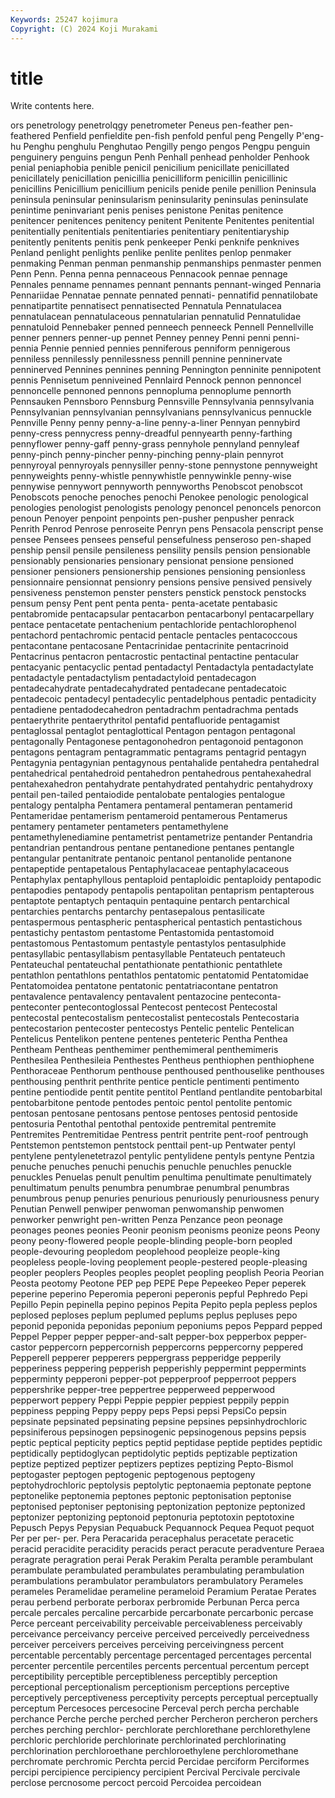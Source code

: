 ```yaml
---
Keywords: 25247 kojimura
Copyright: (C) 2024 Koji Murakami
---
```


# title

Write contents here.



ors penetrology penetrolqgy penetrometer Peneus pen-feather pen-feathered Penfield
penfieldite pen-fish penfold penful peng Pengelly P'eng-hu Penghu penghulu Penghutao
Pengilly pengo pengos Pengpu penguin penguinery penguins pengun Penh Penhall
penhead penholder Penhook penial peniaphobia penible penicil penicilium penicillate penicillated
penicillately penicillation penicillia penicilliform penicillin penicillinic penicillins Penicillium penicillium penicils
penide penile penillion Peninsula peninsula peninsular peninsularism peninsularity peninsulas peninsulate
penintime peninvariant penis penises penistone Penitas penitence penitencer penitences penitency
penitent Penitente Penitentes penitential penitentially penitentials penitentiaries penitentiary penitentiaryship penitently
penitents penitis penk penkeeper Penki penknife penknives Penland penlight penlights
penlike penlite penlites penlop penmaker penmaking Penman penman penmanship penmanships
penmaster penmen Penn Penn. Penna penna pennaceous Pennacook pennae pennage
Pennales penname pennames pennant pennants pennant-winged Pennaria Pennariidae Pennatae pennate
pennated pennati- pennatifid pennatilobate pennatipartite pennatisect pennatisected Pennatula Pennatulacea pennatulacean
pennatulaceous pennatularian pennatulid Pennatulidae pennatuloid Pennebaker penned penneech penneeck Pennell
Pennellville penner penners penner-up pennet Penney penney Penni penni penni-
pennia Pennie pennied pennies penniferous penniform pennigerous penniless pennilessly pennilessness
pennill pennine penninervate penninerved Pennines pennines penning Pennington penninite pennipotent
pennis Pennisetum penniveined Pennlaird Pennock pennon pennoncel pennoncelle pennoned pennons
pennopluma pennoplume pennorth Pennsauken Pennsboro Pennsburg Pennsville Pennsylvania pennsylvania Pennsylvanian
pennsylvanian pennsylvanians pennsylvanicus pennuckle Pennville Penny penny penny-a-line penny-a-liner Pennyan
pennybird penny-cress pennycress penny-dreadful pennyearth penny-farthing pennyflower penny-gaff penny-grass pennyhole
pennyland pennyleaf penny-pinch penny-pincher penny-pinching penny-plain pennyrot pennyroyal pennyroyals pennysiller
penny-stone pennystone pennyweight pennyweights penny-whistle pennywhistle pennywinkle penny-wise pennywise pennywort
pennyworth pennyworths Penobscot penobscot Penobscots penoche penoches penochi Penokee penologic
penological penologies penologist penologists penology penoncel penoncels penorcon penoun Penoyer
penpoint penpoints pen-pusher penpusher penrack Penrith Penrod Penrose penroseite Penryn
pens Pensacola penscript pense pensee Pensees pensees penseful pensefulness penseroso
pen-shaped penship pensil pensile pensileness pensility pensils pension pensionable pensionably
pensionaries pensionary pensionat pensione pensioned pensioner pensioners pensionership pensiones pensioning
pensionless pensionnaire pensionnat pensionry pensions pensive pensived pensively pensiveness penstemon
penster pensters penstick penstock penstocks pensum pensy Pent pent penta
penta- penta-acetate pentabasic pentabromide pentacapsular pentacarbon pentacarbonyl pentacarpellary pentace pentacetate
pentachenium pentachloride pentachlorophenol pentachord pentachromic pentacid pentacle pentacles pentacoccous pentacontane
pentacosane Pentacrinidae pentacrinite pentacrinoid Pentacrinus pentacron pentacrostic pentactinal pentactine pentacular
pentacyanic pentacyclic pentad pentadactyl Pentadactyla pentadactylate pentadactyle pentadactylism pentadactyloid pentadecagon
pentadecahydrate pentadecahydrated pentadecane pentadecatoic pentadecoic pentadecyl pentadecylic pentadelphous pentadic pentadicity
pentadiene pentadodecahedron pentadrachm pentadrachma pentads pentaerythrite pentaerythritol pentafid pentafluoride pentagamist
pentaglossal pentaglot pentaglottical Pentagon pentagon pentagonal pentagonally Pentagonese pentagonohedron pentagonoid
pentagonon pentagons pentagram pentagrammatic pentagrams pentagrid pentagyn Pentagynia pentagynian pentagynous
pentahalide pentahedra pentahedral pentahedrical pentahedroid pentahedron pentahedrous pentahexahedral pentahexahedron pentahydrate
pentahydrated pentahydric pentahydroxy pentail pen-tailed pentaiodide pentalobate pentalogies pentalogue pentalogy
pentalpha Pentamera pentameral pentameran pentamerid Pentameridae pentamerism pentameroid pentamerous Pentamerus
pentamery pentameter pentameters pentamethylene pentamethylenediamine pentametrist pentametrize pentander Pentandria pentandrian
pentandrous pentane pentanedione pentanes pentangle pentangular pentanitrate pentanoic pentanol pentanolide
pentanone pentapeptide pentapetalous Pentaphylacaceae pentaphylacaceous Pentaphylax pentaphyllous pentaploid pentaploidic pentaploidy
pentapodic pentapodies pentapody pentapolis pentapolitan pentaprism pentapterous pentaptote pentaptych pentaquin
pentaquine pentarch pentarchical pentarchies pentarchs pentarchy pentasepalous pentasilicate pentaspermous pentaspheric
pentaspherical pentastich pentastichous pentastichy pentastom pentastome Pentastomida pentastomoid pentastomous Pentastomum
pentastyle pentastylos pentasulphide pentasyllabic pentasyllabism pentasyllable Pentateuch pentateuch Pentateuchal pentateuchal
pentathionate pentathionic pentathlete pentathlon pentathlons pentathlos pentatomic pentatomid Pentatomidae Pentatomoidea
pentatone pentatonic pentatriacontane pentatron pentavalence pentavalency pentavalent pentazocine penteconta- penteconter
pentecontoglossal Pentecost pentecost Pentecostal pentecostal pentecostalism pentecostalist pentecostals Pentecostaria pentecostarion
pentecoster pentecostys Pentelic pentelic Pentelican Pentelicus Pentelikon pentene pentenes penteteric
Pentha Penthea Pentheam Pentheas penthemimer penthemimeral penthemimeris Penthesilea Penthesileia Penthestes
Pentheus penthiophen penthiophene Penthoraceae Penthorum penthouse penthoused penthouselike penthouses penthousing
penthrit penthrite pentice penticle pentimenti pentimento pentine pentiodide pentit pentite
pentitol Pentland pentlandite pentobarbital pentobarbitone pentode pentodes pentoic pentol pentolite
pentomic pentosan pentosane pentosans pentose pentoses pentosid pentoside pentosuria Pentothal
pentothal pentoxide pentremital pentremite Pentremites Pentremitidae Pentress pentrit pentrite pent-roof
pentrough Pentstemon pentstemon pentstock penttail pent-up Pentwater pentyl pentylene pentylenetetrazol
pentylic pentylidene pentyls pentyne Pentzia penuche penuches penuchi penuchis penuchle
penuchles penuckle penuckles Penuelas penult penultim penultima penultimate penultimately penultimatum
penults penumbra penumbrae penumbral penumbras penumbrous penup penuries penurious penuriously
penuriousness penury Penutian Penwell penwiper penwoman penwomanship penwomen penworker penwright
pen-written Penza Penzance peon peonage peonages peones peonies Peonir peonism
peonisms peonize peons Peony peony peony-flowered people people-blinding people-born peopled
people-devouring peopledom peoplehood peopleize people-king peopleless people-loving peoplement people-pestered people-pleasing
peopler peoplers Peoples peoples peoplet peopling peoplish Peoria Peorian Peosta
peotomy Peotone PEP pep PEPE Pepe Pepeekeo Peper peperek peperine
peperino Peperomia peperoni peperonis pepful Pephredo Pepi Pepillo Pepin pepinella
pepino pepinos Pepita Pepito pepla pepless peplos peplosed peploses peplum
peplumed peplums peplus pepluses pepo peponid peponida peponidas peponium peponiums
pepos Peppard pepped Peppel Pepper pepper pepper-and-salt pepper-box pepperbox pepper-castor
peppercorn peppercornish peppercorns peppercorny peppered Pepperell pepperer pepperers peppergrass pepperidge
pepperily pepperiness peppering pepperish pepperishly peppermint peppermints pepperminty pepperoni pepper-pot
pepperproof pepperroot peppers peppershrike pepper-tree peppertree pepperweed pepperwood pepperwort peppery
Peppi Peppie peppier peppiest peppily peppin peppiness pepping Peppy peppy
peps Pepsi pepsi PepsiCo pepsin pepsinate pepsinated pepsinating pepsine pepsines
pepsinhydrochloric pepsiniferous pepsinogen pepsinogenic pepsinogenous pepsins pepsis peptic peptical pepticity
peptics peptid peptidase peptide peptides peptidic peptidically peptidoglycan peptidolytic peptids
peptizable peptization peptize peptized peptizer peptizers peptizes peptizing Pepto-Bismol peptogaster
peptogen peptogenic peptogenous peptogeny peptohydrochloric peptolysis peptolytic peptonaemia peptonate peptone
peptonelike peptonemia peptones peptonic peptonisation peptonise peptonised peptoniser peptonising peptonization
peptonize peptonized peptonizer peptonizing peptonoid peptonuria peptotoxin peptotoxine Pepusch Pepys
Pepysian Pequabuck Pequannock Pequea Pequot pequot Per per per- per.
Pera Peracarida peracephalus peracetate peracetic peracid peracidite peracidity peracids peract
peracute peradventure Peraea peragrate peragration perai Perak Perakim Peralta peramble
perambulant perambulate perambulated perambulates perambulating perambulation perambulations perambulator perambulators perambulatory
Perameles perameles Peramelidae perameline perameloid Peramium Peratae Perates perau perbend
perborate perborax perbromide Perbunan Perca perca percale percales percaline percarbide
percarbonate percarbonic percase Perce perceant perceivability perceivable perceivableness perceivably perceivance
perceivancy perceive perceived perceivedly perceivedness perceiver perceivers perceives perceiving perceivingness
percent percentable percentably percentage percentaged percentages percental percenter percentile percentiles
percents percentual percentum percept perceptibility perceptible perceptibleness perceptibly perception perceptional
perceptionalism perceptionism perceptions perceptive perceptively perceptiveness perceptivity percepts perceptual perceptually
perceptum Percesoces percesocine Perceval perch percha perchable perchance Perche perche
perched percher Percheron percheron perchers perches perching perchlor- perchlorate perchlorethane
perchlorethylene perchloric perchloride perchlorinate perchlorinated perchlorinating perchlorination perchloroethane perchloroethylene perchloromethane
perchromate perchromic Perchta percid Percidae perciform Perciformes percipi percipience percipiency
percipient Percival Percivale percivale perclose percnosome percoct percoid Percoidea percoidean

